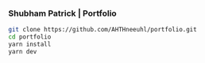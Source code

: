 ### Shubham Patrick | Portfolio

```sh
git clone https://github.com/AHTHneeuhl/portfolio.git
cd portfolio
yarn install
yarn dev
```
